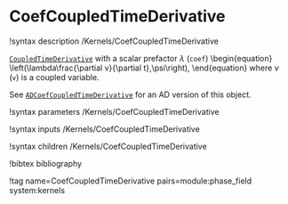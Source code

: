 # CoefCoupledTimeDerivative

!syntax description /Kernels/CoefCoupledTimeDerivative

[`CoupledTimeDerivative`](/CoupledTimeDerivative.md) with a scalar prefactor $\lambda$ (`coef`)
\begin{equation}
\left(\lambda\frac{\partial v}{\partial t},\psi\right),
\end{equation}
where $v$ (`v`) is a coupled variable.

See [`ADCoefCoupledTimeDerivative`](/ADCoefCoupledTimeDerivative.md) for an AD
version of this object.

!syntax parameters /Kernels/CoefCoupledTimeDerivative

!syntax inputs /Kernels/CoefCoupledTimeDerivative

!syntax children /Kernels/CoefCoupledTimeDerivative

!bibtex bibliography

!tag name=CoefCoupledTimeDerivative pairs=module:phase_field system:kernels
